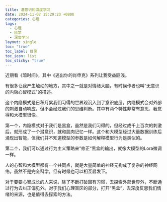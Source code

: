 ```yaml
---
title: 潜意识和深度学习
date: 2024-11-07 15:29:23 +0800
categories: 心理
tags:
  - 心理
  - 科学
  - 深度学习
layout: single
toc: "true"
toc_label: 目录
toc_icon: list
toc_sticky: "true"
---
```

近期看《暗时间》，其中《逃出你的肖申克》系列让我受益匪浅。

有很多让我产生触动的地方，其中之一就是对情绪大脑，有时候作者也叫“无意识的内隐心智模式"的描述。

这个内隐模式是日积月累我们习得的世界观沉入到了意识底层。内隐模式会对外部的刺激自动响应，但不会经过我们的思维判断。其中有两个特性非常有意思，我觉得和大模型很像。

第一个，内隐模式对于我们是黑盒，虽然是我们习得的，但经过成千上百次的刺激后，就形成了一个潜意识，就和肌肉记忆一样。这个和大模型经过大量数据训练后涌现出智能，但我们并不知道模型的参数是如何解释模型行为是类似的。

第二个，我们可以通过行为主义策略来”修正“黑盒的输出，就像大模型的Lora微调一样。


人的心智和大模型都有一个共同点，就是大量简单的神经元构成了复杂的神经网络。虽然不是完全科学，但有时候也可以相互启发下。

对于要要心智成长的人来说，除了不断打破固有习惯，去探索外部世界外，不断通过行为去纠正偏见外。对于我们心理盲区的部分，打开“黑盒”，去深度反思我们情绪的来源，也是值得去探索的方法。